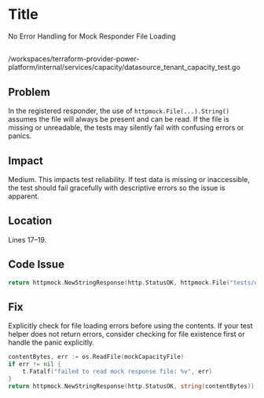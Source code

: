 # Title

No Error Handling for Mock Responder File Loading

##

/workspaces/terraform-provider-power-platform/internal/services/capacity/datasource_tenant_capacity_test.go

## Problem

In the registered responder, the use of `httpmock.File(...).String()` assumes the file will always be present and can be read. If the file is missing or unreadable, the tests may silently fail with confusing errors or panics.

## Impact

Medium. This impacts test reliability. If test data is missing or inaccessible, the test should fail gracefully with descriptive errors so the issue is apparent.

## Location

Lines 17–19.

## Code Issue

```go
return httpmock.NewStringResponse(http.StatusOK, httpmock.File("tests/datasource/Validate_Read/get_tenant_capacity.json").String()), nil
```

## Fix

Explicitly check for file loading errors before using the contents. If your test helper does not return errors, consider checking for file existence first or handle the panic explicitly.

```go
contentBytes, err := os.ReadFile(mockCapacityFile)
if err != nil {
	t.Fatalf("failed to read mock response file: %v", err)
}
return httpmock.NewStringResponse(http.StatusOK, string(contentBytes)), nil
```

